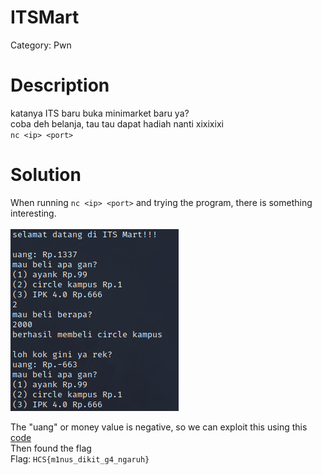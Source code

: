 # ITSMart
Category: Pwn

# Description
katanya ITS baru buka minimarket baru ya? <br>
coba deh belanja, tau tau dapat hadiah nanti xixixixi <br>
`nc <ip> <port>`
# Solution
When running `nc <ip> <port>` and trying the program, there is something interesting. <br><br>
![POC 1](images/POC%201.png) <br> 

The "uang" or money value is negative, so we can exploit this using this [code](solve/solve.py) <br>
Then found the flag<br>
Flag: `HCS{m1nus_dikit_g4_ngaruh}`
